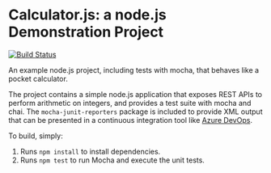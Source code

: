 Calculator.js: a node.js Demonstration Project
==============================================

[![Build Status](https://dev.azure.com/AZ400LucaDefinitivo/Integrating%20External%20Source%20Control%20with%20Azure%20Pipelines/_apis/build/status/PeruzzoL.calculator?branchName=master)](https://dev.azure.com/AZ400LucaDefinitivo/Integrating%20External%20Source%20Control%20with%20Azure%20Pipelines/_build/latest?definitionId=5&branchName=master)

An example node.js project, including tests with mocha, that behaves like
a pocket calculator.

The project contains a simple node.js application that exposes REST APIs
to perform arithmetic on integers, and provides a test suite with mocha
and chai.  The `mocha-junit-reporters` package is included to provide XML
output that can be presented in a continuous integration tool like
[Azure DevOps](https://azure.com/devops).

To build, simply:

1. Runs `npm install` to install dependencies.
2. Runs `npm test` to run Mocha and execute the unit tests.


